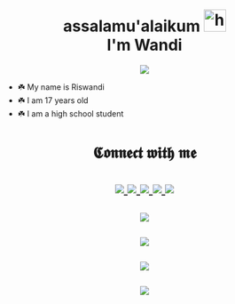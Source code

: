<h1 align="center">assalamu'alaikum <img src="https://user-images.githubusercontent.com/1303154/88677602-1635ba80-d120-11ea-84d8-d263ba5fc3c0.gif" width="40px" alt="hi"><br>I'm Wandi </h1>
<p align="center">
  <img src="https://i.ibb.co/XV5NJRw/TEST-20210312-100328.jpg" />
</p>

- ☘️ My name is Riswandi
- ☘️ I am 17 years old 
- ☘️ I am a high school student

<h1 align="center"> 𝕮𝖔𝖓𝖓𝖊𝖈𝖙 𝖜𝖎𝖙𝖍 𝖒𝖊
<p align="center">
  <a href="https://instagram.com/zee.oneee"><img src="https://img.shields.io/badge/-Instagram-black?style=flat-square&logo=instagram"/> 
  <a href="https://wa.me/message/UA3KB4AU2UJMB1"><img src="https://img.shields.io/badge/-Whatsapp-black?style=flat-square&logo=WhatsApp" />
  <a href="https://www.facebook.com/profile.php?id=100015526687857"><img src="https://img.shields.io/badge/-Facebook-black?style=flat-square&logo=Facebook" />
  <a href="https://t.me/Riswan1201"><img src="https://img.shields.io/badge/-Telegram-black?style=flat-square&logo=Telegram" />
  <a href="https://github.com/wandibot"><img src="https://img.shields.io/badge/-GitHub-black?style=flat-square&logo=github" /> <br>
  
</p>

<p align="center">
  <a href="https://github.com/wandibot"><img src="https://github-readme-stats.vercel.app/api?username=wandibot&bg_color=30,e96443,904e95&title_color=fff&text_color=fff&icon_color=fff&hide_border=true&show_icons=true" /></a>
</p>

<p align="center">
  <a href="https://github.com/wandibot"><img src="https://github-readme-stats.vercel.app/api/top-langs?username=wandibot&bg_color=30,e96443,904e95&title_color=fff&text_color=fff&hide_border=true&show_icons=true&layout=compact" /></a>
</p>

<p align="center">
  <a href="https://github.com/wandibot/github-profile-trophy"><img src="https://github-profile-trophy.vercel.app/?username=wandibot&theme=onedark" /></a>
</p>

<p align="center">
   <img src="https://github-readme-streak-stats.herokuapp.com/?user=wandibot" />
</p>


[telegram]: https://t.me/Riswan1201
[facebook]: https://www.facebook.com/profile.php?id=100015526687857
[whatsapp]: wa.me/+62887435047326
[instagram]: https://instagram.com/zee.oneee

